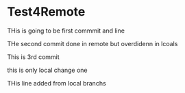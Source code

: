 # Test4Remote

THis is going to be first commmit and line

THe second commit done in remote but overdidenn in lcoals

This is 3rd commit

this is only local change one

THis line added from local branchs
